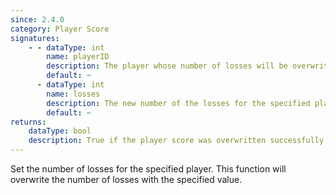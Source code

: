 ```yaml
---
since: 2.4.0
category: Player Score
signatures:
    - - dataType: int
        name: playerID
        description: The player whose number of losses will be overwritten
        default: ~
      - dataType: int
        name: losses
        description: The new number of the losses for the specified player
        default: ~
returns:
    dataType: bool
    description: True if the player score was overwritten successfully
---
```


Set the number of losses for the specified player. This function will overwrite the number of losses with the specified value.

